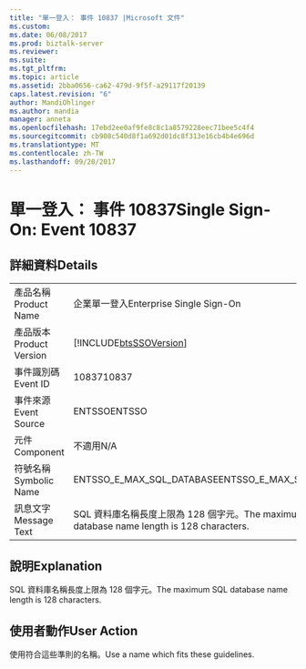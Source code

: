 ```yaml
---
title: "單一登入： 事件 10837 |Microsoft 文件"
ms.custom: 
ms.date: 06/08/2017
ms.prod: biztalk-server
ms.reviewer: 
ms.suite: 
ms.tgt_pltfrm: 
ms.topic: article
ms.assetid: 2bba0656-ca62-479d-9f5f-a29117f20139
caps.latest.revision: "6"
author: MandiOhlinger
ms.author: mandia
manager: anneta
ms.openlocfilehash: 17ebd2ee0af9fe8c8c1a8579228eec71bee5c4f4
ms.sourcegitcommit: cb908c540d8f1a692d01dc8f313e16cb4b4e696d
ms.translationtype: MT
ms.contentlocale: zh-TW
ms.lasthandoff: 09/20/2017
---
```

# <a name="single-sign-on-event-10837"></a><span data-ttu-id="8009c-102">單一登入： 事件 10837</span><span class="sxs-lookup"><span data-stu-id="8009c-102">Single Sign-On: Event 10837</span></span>
## <a name="details"></a><span data-ttu-id="8009c-103">詳細資料</span><span class="sxs-lookup"><span data-stu-id="8009c-103">Details</span></span>  
  
|||  
|-|-|  
|<span data-ttu-id="8009c-104">產品名稱</span><span class="sxs-lookup"><span data-stu-id="8009c-104">Product Name</span></span>|<span data-ttu-id="8009c-105">企業單一登入</span><span class="sxs-lookup"><span data-stu-id="8009c-105">Enterprise Single Sign-On</span></span>|  
|<span data-ttu-id="8009c-106">產品版本</span><span class="sxs-lookup"><span data-stu-id="8009c-106">Product Version</span></span>|[!INCLUDE[btsSSOVersion](../includes/btsssoversion-md.md)]|  
|<span data-ttu-id="8009c-107">事件識別碼</span><span class="sxs-lookup"><span data-stu-id="8009c-107">Event ID</span></span>|<span data-ttu-id="8009c-108">10837</span><span class="sxs-lookup"><span data-stu-id="8009c-108">10837</span></span>|  
|<span data-ttu-id="8009c-109">事件來源</span><span class="sxs-lookup"><span data-stu-id="8009c-109">Event Source</span></span>|<span data-ttu-id="8009c-110">ENTSSO</span><span class="sxs-lookup"><span data-stu-id="8009c-110">ENTSSO</span></span>|  
|<span data-ttu-id="8009c-111">元件</span><span class="sxs-lookup"><span data-stu-id="8009c-111">Component</span></span>|<span data-ttu-id="8009c-112">不適用</span><span class="sxs-lookup"><span data-stu-id="8009c-112">N/A</span></span>|  
|<span data-ttu-id="8009c-113">符號名稱</span><span class="sxs-lookup"><span data-stu-id="8009c-113">Symbolic Name</span></span>|<span data-ttu-id="8009c-114">ENTSSO_E_MAX_SQL_DATABASE</span><span class="sxs-lookup"><span data-stu-id="8009c-114">ENTSSO_E_MAX_SQL_DATABASE</span></span>|  
|<span data-ttu-id="8009c-115">訊息文字</span><span class="sxs-lookup"><span data-stu-id="8009c-115">Message Text</span></span>|<span data-ttu-id="8009c-116">SQL 資料庫名稱長度上限為 128 個字元。</span><span class="sxs-lookup"><span data-stu-id="8009c-116">The maximum SQL database name length is 128 characters.</span></span>|  
  
## <a name="explanation"></a><span data-ttu-id="8009c-117">說明</span><span class="sxs-lookup"><span data-stu-id="8009c-117">Explanation</span></span>  
 <span data-ttu-id="8009c-118">SQL 資料庫名稱長度上限為 128 個字元。</span><span class="sxs-lookup"><span data-stu-id="8009c-118">The maximum SQL database name length is 128 characters.</span></span>  
  
## <a name="user-action"></a><span data-ttu-id="8009c-119">使用者動作</span><span class="sxs-lookup"><span data-stu-id="8009c-119">User Action</span></span>  
 <span data-ttu-id="8009c-120">使用符合這些準則的名稱。</span><span class="sxs-lookup"><span data-stu-id="8009c-120">Use a name which fits these guidelines.</span></span>